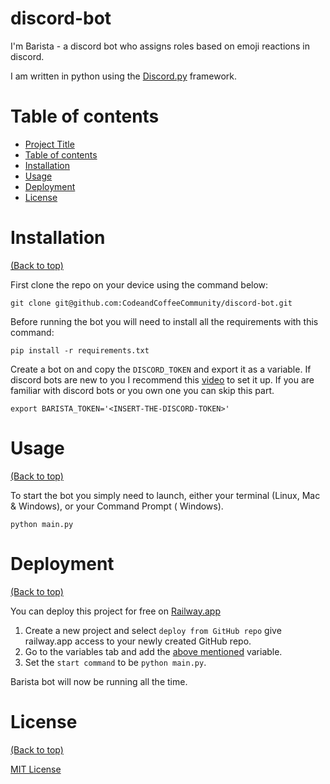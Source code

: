 # discord-bot

<!-- Add banner here -->

<!-- Describe your project in brief -->
I'm Barista - a discord bot who assigns roles based on emoji reactions in discord.  
  
  I am written in python using the [Discord.py](https://github.com/Rapptz/discord.py) framework.

# Table of contents

<!-- After you have introduced your project, it is a good idea to add a **Table of contents** or **TOC** as **cool** people say it. This would make it easier for people to navigate through your README and find exactly what they are looking for.

Here is a sample TOC that is actually the TOC for this README. -->

- [Project Title](#project-title)
- [Table of contents](#table-of-contents)
- [Installation](#installation)
- [Usage](#usage)
- [Deployment](#deployment)
- [License](#license)

# Installation
[(Back to top)](#table-of-contents)

First clone the repo on your device using the command below:

```  
git clone git@github.com:CodeandCoffeeCommunity/discord-bot.git
```

Before running the bot you will need to install all the requirements with this command:

```
pip install -r requirements.txt
```
Create a bot on and copy the `DISCORD_TOKEN` and export it as a variable.
If discord bots are new to you I recommend this [video](https://youtu.be/nW8c7vT6Hl4) to set it up. If you are familiar with discord bots or you own one you can skip this part.
```
export BARISTA_TOKEN='<INSERT-THE-DISCORD-TOKEN>'
```

# Usage
[(Back to top)](#table-of-contents)

To start the bot you simply need to launch, either your terminal (Linux, Mac & Windows), or your Command Prompt (
Windows).


```
python main.py
```

# Deployment
[(Back to top)](#table-of-contents)

You can deploy this project for free on [Railway.app](https://railway.app/)

1. Create a new project and select `deploy from GitHub repo`
    give railway.app access to your newly created GitHub repo.
2. Go to the variables tab and add the [above mentioned](#Installation) variable.
3. Set the `start command` to be `python main.py`.

Barista bot will now be running all the time.


# License
[(Back to top)](#table-of-contents)

[MIT License](https://mit-license.org/)
